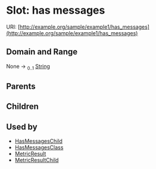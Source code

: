 
# Slot: has messages




URI: [http://example.org/sample/example1/has_messages](http://example.org/sample/example1/has_messages)


## Domain and Range

None &#8594;  <sub>0..1</sub> [String](types/String.md)

## Parents


## Children


## Used by

 * [HasMessagesChild](HasMessagesChild.md)
 * [HasMessagesClass](HasMessagesClass.md)
 * [MetricResult](MetricResult.md)
 * [MetricResultChild](MetricResultChild.md)
